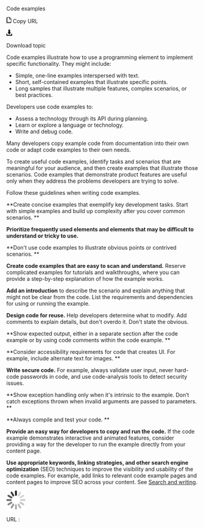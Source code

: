﻿# 

Code examples

![Copy URL](media/code-examples/Copy.png)
Copy URL

![Download](media/code-examples/Download.png)

Download topic

Code examples illustrate how to use a programming element to implement specific functionality. They might include:

  - Simple, one-line examples interspersed with text.
  - Short, self-contained examples that illustrate specific points.
  - Long samples that illustrate multiple features, complex scenarios, or best practices. 

Developers use code examples to: 

  - Assess a technology through its API during planning.
  - Learn or explore a language or technology.
  - Write and debug code.

Many developers copy example code from documentation into their own code or adapt code examples to their own needs. 

To
create useful code examples, identify tasks and scenarios that are
meaningful for your audience, and then create
examples that illustrate those scenarios. Code examples that
demonstrate product features are useful only when they
address the problems developers are trying to solve.

Follow these guidelines when writing code examples.

**Create concise examples that exemplify key development tasks. Start with simple examples and build up complexity after you cover common scenarios.
**

**Prioritize frequently used elements and elements that may be difficult to understand or tricky to use.**

**Don't use code examples to illustrate obvious points or contrived scenarios.
**

**Create code examples that are easy to scan and understand.** Reserve
complicated examples for tutorials and walkthroughs, where you
can provide a step-by-step explanation of how the
example works.

**Add an introduction** to
describe the scenario and explain anything that might not be clear
from the code. List the requirements and dependencies for
using or running the example.

**Design code for reuse.** 
Help developers determine what to modify. Add comments to explain
details, but don't overdo it. Don't state the obvious.

**Show expected output, either in a separate section after the code example or by using code comments within the code example.
**

**Consider accessibility requirements for code that creates UI. For example, include alternate text for images.
**

**Write secure code.** 
For example, always validate user input, never hard-code passwords
in code, and use code-analysis tools to detect
security issues.

**Show exception handling only when it's intrinsic to the example. Don’t catch exceptions thrown when invalid arguments are passed to parameters.
**

**Always compile and test your code.
**

**Provide an easy way for developers to copy and run the code.** If
the code example demonstrates interactive and animated
features, consider providing a way for the developer to
run the example directly from your content page.

**Use appropriate keywords, linking strategies, and other search engine optimization** (SEO)
techniques to improve the visibility and usability of the code
examples. For example, add links to relevant code example pages and
content pages to improve SEO across your content. See [Search and writing](https://worldready.cloudapp.net/Styleguide/Read?id=2700&topicid=36379).

![In progress](media/code-examples/activity-large.gif)

URL :

